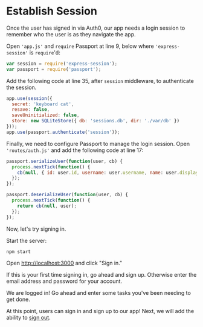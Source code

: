 # Establish Session

Once the user has signed in via Auth0, our app needs a login session to remember
who the user is as they navigate the app.

Open `'app.js'` and `require` Passport at line 9, below where
`'express-session'` is `require`'d:

```js
var session = require('express-session');
var passport = require('passport');
```

Add the following code at line 35, after `session` middleware, to authenticate
the session.

```js
app.use(session({
  secret: 'keyboard cat',
  resave: false,
  saveUninitialized: false,
  store: new SQLiteStore({ db: 'sessions.db', dir: './var/db' })
}));
app.use(passport.authenticate('session'));
```

Finally, we need to configure Passport to manage the login session.  Open
`'routes/auth.js'` and add the following code at line 17:

```js
passport.serializeUser(function(user, cb) {
  process.nextTick(function() {
    cb(null, { id: user.id, username: user.username, name: user.displayName });
  });
});

passport.deserializeUser(function(user, cb) {
  process.nextTick(function() {
    return cb(null, user);
  });
});
```

Now, let's try signing in.

Start the server:

```sh
npm start
```

Open [http://localhost:3000](http://localhost:3000) and click "Sign in."

If this is your first time signing in, go ahead and sign up.  Otherwise enter
the email address and password for your account.

We are logged in!  Go ahead and enter some tasks you've been needing to get
done.

At this point, users can sign in and sign up to our app!  Next, we will add the
ability to [sign out](../logout/).
